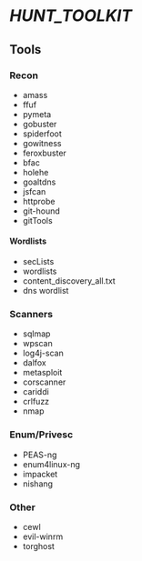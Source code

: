 # _HUNT_TOOLKIT_

## Tools

### Recon
- amass
- ffuf
- pymeta
- gobuster
- spiderfoot
- gowitness
- feroxbuster
- bfac
- holehe
- goaltdns
- jsfcan
- httprobe
- git-hound
- gitTools
#### Wordlists
- secLists
- wordlists
- content_discovery_all.txt
- dns wordlist


### Scanners
- sqlmap
- wpscan
- log4j-scan
- dalfox
- metasploit
- corscanner
- cariddi
- crlfuzz
- nmap

### Enum/Privesc
- PEAS-ng
- enum4linux-ng
- impacket
- nishang

### Other
- cewl
- evil-winrm
- torghost

